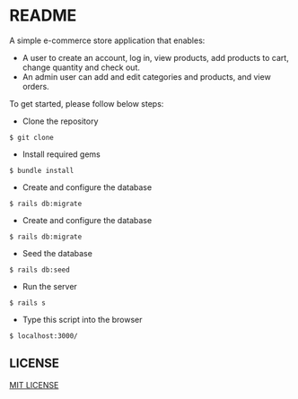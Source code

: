 # README

A simple e-commerce store application that enables:
* A user to create an account, log in, view products, add products to cart, change quantity and check out.
* An admin user can add and edit categories and products, and view orders.

To get started, please follow below steps:

* Clone the repository
```
$ git clone
```

* Install required gems
```
$ bundle install
```

* Create and configure the database
```
$ rails db:migrate
```

* Create and configure the database
```
$ rails db:migrate
```

* Seed the database
```
$ rails db:seed
```

* Run the server
```
$ rails s
```

* Type this script into the browser
```
$ localhost:3000/
```

## LICENSE

[MIT LICENSE](https://github.com/redebron20/mumshie-online-store/blob/master/LICENSE)